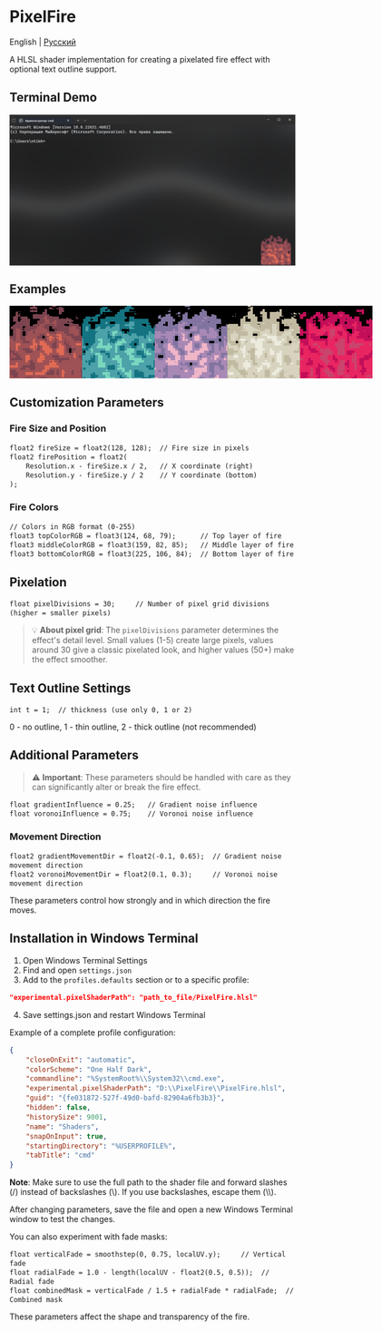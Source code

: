 # PixelFire

English | [Русский](README-RU.md)

A HLSL shader implementation for creating a pixelated fire effect with optional text outline support.

## Terminal Demo

<div style="display: flex; justify-content: space-between; margin-bottom: 20px;">
  <img src="media/terminal.png" alt="Windows Terminal Demo" width="600" title="Windows Terminal with PixelFire">
</div>

## Examples

<div style="display: flex; justify-content: space-between; margin-bottom: 20px;">
  <img src="media/pixelfire-7C444F-9F5255-E16A54.gif" alt="Classic Fire" width="128" title="Classic Fire">
  <img src="media/pixelfire-147380-4DA1A9-79D7BE.gif" alt="Cool Blue" width="128" title="Cool Blue">
  <img src="media/pixelfire-8174A0-A888B5-EFB6C8.gif" alt="Pink Flame" width="128" title="Pink Flame">
  <img src="media/pixelfire-C1BAA1-D7D3BF-ECEBDE.gif" alt="Warm Beige" width="128" title="Warm Beige">
  <img src="media/pixelfire-C30E59-E82561-C9456D.gif" alt="Hot Pink" width="128" title="Hot Pink">
</div>

## Customization Parameters

### Fire Size and Position

```hlsl
float2 fireSize = float2(128, 128);  // Fire size in pixels
float2 firePosition = float2(
    Resolution.x - fireSize.x / 2,   // X coordinate (right)
    Resolution.y - fireSize.y / 2    // Y coordinate (bottom)
);
```

### Fire Colors

```hlsl
// Colors in RGB format (0-255)
float3 topColorRGB = float3(124, 68, 79);      // Top layer of fire
float3 middleColorRGB = float3(159, 82, 85);   // Middle layer of fire
float3 bottomColorRGB = float3(225, 106, 84);  // Bottom layer of fire
```

## Pixelation

```hlsl
float pixelDivisions = 30;     // Number of pixel grid divisions (higher = smaller pixels)
```

> 💡 **About pixel grid**: The `pixelDivisions` parameter determines the effect's detail level. Small values (1-5) create large pixels, values around 30 give a classic pixelated look, and higher values (50+) make the effect smoother.

## Text Outline Settings

```hlsl
int t = 1;  // thickness (use only 0, 1 or 2)
```

0 - no outline, 1 - thin outline, 2 - thick outline (not recommended)

## Additional Parameters

> ⚠️ **Important**: These parameters should be handled with care as they can significantly alter or break the fire effect.

```hlsl
float gradientInfluence = 0.25;   // Gradient noise influence
float voronoiInfluence = 0.75;    // Voronoi noise influence
```

### Movement Direction

```hlsl
float2 gradientMovementDir = float2(-0.1, 0.65);  // Gradient noise movement direction
float2 voronoiMovementDir = float2(0.1, 0.3);     // Voronoi noise movement direction
```

These parameters control how strongly and in which direction the fire moves.

## Installation in Windows Terminal

1. Open Windows Terminal Settings
2. Find and open `settings.json`
3. Add to the `profiles.defaults` section or to a specific profile:

```json
"experimental.pixelShaderPath": "path_to_file/PixelFire.hlsl"
```

4. Save settings.json and restart Windows Terminal

Example of a complete profile configuration:

```json
{
    "closeOnExit": "automatic",
    "colorScheme": "One Half Dark",
    "commandline": "%SystemRoot%\\System32\\cmd.exe",
    "experimental.pixelShaderPath": "D:\\PixelFire\\PixelFire.hlsl",
    "guid": "{fe031872-527f-49d0-bafd-82904a6fb3b3}",
    "hidden": false,
    "historySize": 9001,
    "name": "Shaders",
    "snapOnInput": true,
    "startingDirectory": "%USERPROFILE%",
    "tabTitle": "cmd"
}
```

**Note**: Make sure to use the full path to the shader file and forward slashes (/) instead of backslashes (\\). If you use backslashes, escape them (\\\\).

After changing parameters, save the file and open a new Windows Terminal window to test the changes.

You can also experiment with fade masks:

```hlsl
float verticalFade = smoothstep(0, 0.75, localUV.y);     // Vertical fade
float radialFade = 1.0 - length(localUV - float2(0.5, 0.5));  // Radial fade
float combinedMask = verticalFade / 1.5 + radialFade * radialFade;  // Combined mask
```

These parameters affect the shape and transparency of the fire.
